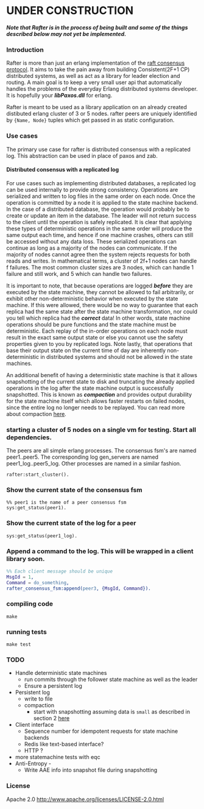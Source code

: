 # UNDER CONSTRUCTION

***Note that Rafter is in the process of being built and some of the things described below may not yet be implemented.***

### Introduction
Rafter is more than just an erlang implementation of the [raft consensus protocol](https://ramcloud.stanford.edu/wiki/download/attachments/11370504/raft.pdf). It aims to take the pain away from building Consistent(2F+1 CP) distributed systems, as well as act as a library for leader election and routing. A main goal is to keep a very small user api that automatically handles the problems of the everyday Erlang distributed systems developer. It is hopefully your ***libPaxos.dll*** for erlang.

Rafter is meant to be used as a library application on an already created distibuted erlang cluster of 3 or 5 nodes. rafter peers are uniquely identified by ```{Name, Node}``` tuples which get passed in as static configuration. 

### Use cases
The primary use case for rafter is distributed consensus with a replicated log. This abstraction can be used in place of paxos and zab.

#### Distributed consensus with a replicated log
For use cases such as implementing distributed databases, a replicated log can be used internally to provide strong consistency. Operations are serialized and written to log files in the same order on each node. Once the operation is committed by a node it is applied to the state machine backend. In the case of a distributed database, the operation would probably be to create or update an item in the database. The leader will not return success to the client until the operation is safely replicated. It is clear that applying these types of deterministic operations in the same order will produce the same output each time, and hence if one machine crashes, others can still be accessed without any data loss. These serialized operations can continue as long as a majority of the nodes can communicate. If the majority of nodes cannot agree then the system rejects requests for both reads and writes. In mathematical terms, a cluster of 2f+1 nodes can handle f failures. The most common cluster sizes are 3 nodes, which can handle 1 failure and still work, and 5 which can handle two failures.

It is important to note, that because operations are logged ***before*** they are executed by the state machine, they cannot be allowed to fail arbitrarily, or exhibit other non-deterministic behavior when executed by the state machine. If this were allowed, there would be no way to guarantee that each replica had the same state after the state machine transformation, nor could you tell which replica had the ***correct*** data! In other words, state machine operations should be pure functions and the state machine must be deterministic. Each replay of the in-order operations on each node must result in the exact same output state or else you cannot use the safety properties given to you by replicated logs. Note lastly, that operations that base their output state on the current time of day are inherently non-deterministic in distributed systems and should not be allowed in the state machines.

An additional benefit of having a deterministic state machine is that it allows snapshotting of the current state to disk and truncating the already applied operations in the log after the state machine output is successfully snapshotted. This is known as ***compaction*** and provides output durability for the state machine itself which allows faster restarts on failed nodes, since the entire log no longer needs to be replayed. You can read more about compaction [here](https://ramcloud.stanford.edu/wiki/download/attachments/12386595/compaction.pdf?version=1&modificationDate=1367123151531).

### starting a cluster of 5 nodes on a single vm for testing. Start all dependencies.
The peers are all simple erlang processes. The consensus fsm's are named peer1..peer5.
The corresponding log gen_servers are named peer1_log..peer5_log. Other processes are named in a similar fashion.

    rafter:start_cluster().
    
### Show the current state of the consensus fsm

    %% peer1 is the name of a peer consensus fsm
    sys:get_status(peer1).  

### Show the current state of the log for a peer
    
    sys:get_status(peer1_log).

### Append a command to the log. This will be wrapped in a client library soon.

   ```erlang
   %% Each client message should be unique
   MsgId = 1,
   Command = do_something,
   rafter_consensus_fsm:append(peer3, {MsgId, Command}).
   ```

### compiling code

    make

### running tests

    make test

### TODO

 * Handle deterministic state machines
   * run commits through the follower state machine as well as the leader
   * Ensure a persistent log
 * Persistent log
    * write to file
    * compaction
      * start with snapshotting assuming data is ```small``` as described in section 2 [here](https://ramcloud.stanford.edu/wiki/download/attachments/12386595/compaction.pdf?version=1&modificationDate=1367123151531)
 * Client interface
   * Sequence number for idempotent requests for state machine backends
   * Redis like text-based interface?
   * HTTP ?
 * more statemachine tests with eqc
 * Anti-Entropy - 
   * Write AAE info into snapshot file during snapshotting

### License

Apache 2.0
http://www.apache.org/licenses/LICENSE-2.0.html
